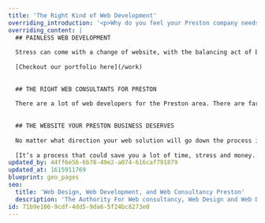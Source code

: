 ```yaml
---
title: 'The Right Kind of Web Development'
overriding_introduction: '<p>Why do you feel your Preston company needs a new website? Is it not optimisable? Looks out of date? Not mobile friendly? Whatever the reason Think!Creative&rsquo;s web development and web consultancy experts are on hand to find the best solution for you Preston business.</p>'
overriding_content: |
  ## PAINLESS WEB DEVELOPMENT
  
  Stress can come with a change of website, with the balancing act of budgets, deadlines, branding, and tone of voice. Thankfully Think!Creative have been helping businesses in the Preston area keep web design simple area for over a decade. We have the experience in and track record of creating beautiful websites, keeping to budgets and deadlines, and removing the potential for stress, so you can get on with whatever your Preston business needs. And with every web design service covered, we can remove even more stress by helping you answer questions like: Where are the images coming from? Who’s writing the words? Who’s managing the hosting?
  
  [Checkout our portfolio here](/work)
  
  
  ## THE RIGHT WEB CONSULTANTS FOR PRESTON
  
  There are a lot of web developers for the Preston area. There are far fewer web consultants. The strategy behind your website is every bit as important as the technical ability to create it. That’s why, at Think!Creative, we do both, so the website you end up with is exactly the website you need.
  
  
  ## THE WEBSITE YOUR PRESTON BUSINESS DESERVES
  
  No matter what direction your web solution will go down the process is the same. How can we make the user’s experience more enjoyable? Are there simpler ways to navigate product pages, forms, or shopping carts? What is wrong with the site you have now and how could things be better? It doesn’t necessarily mean you’ll need a whole new site – there may be a cheaper way of improving the current site with new plugins and a new theme, while keeping the existing database.
  
  [It’s a process that could save you a lot of time, stress and money. Talk to us now about our web consultancy services for Preston.](/contact)
updated_by: 44ff6e56-6b78-49e2-a074-616caf791879
updated_at: 1615911769
blueprint: geo_pages
seo:
  title: 'Web Design, Web Development, and Web Consultancy Preston'
  description: 'The Authority For Web consultancy, Web Design and Web Development in Preston, call Think!Creative’s Web Development and Consultancy Experts on 01253 297900.'
id: 71b9e106-9cdf-4dd5-9da6-5f24bc8273e0
---
```

